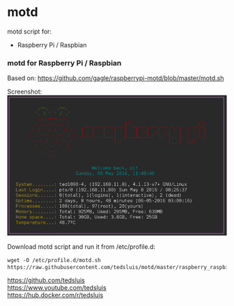 # motd
   
motd script for:   

* Raspberry Pi / Raspbian

### motd for Raspberry Pi / Raspbian   
   
Based on: https://github.com/gagle/raspberrypi-motd/blob/master/motd.sh   
   
Screenshot:   
[![motd for Raspberry Pi / Raspbian](https://raw.githubusercontent.com/tedsluis/motd/master/raspberry_raspbian/motd.raspberry_raspbian.png)](https://raw.githubusercontent.com/tedsluis/motd/master/raspberry_raspbian/motd.raspberry_raspbian.png)
   
Download motd script and run it from /etc/profile.d:
````
wget -O /etc/profile.d/motd.sh https://raw.githubusercontent.com/tedsluis/motd/master/raspberry_raspbian/motd.sh
````
   
https://github.com/tedsluis   
https://www.youtube.com/tedsluis   
https://hub.docker.com/r/tedsluis   
